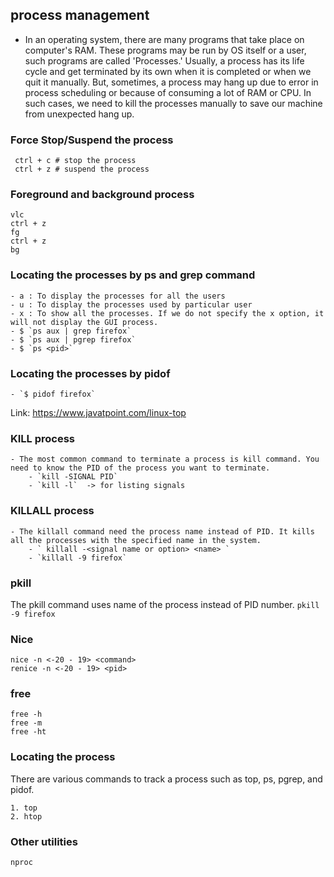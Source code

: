 ## process management
- In an operating system, there are many programs that take place on computer's RAM. These programs may be run by OS itself or a user, such programs are called 'Processes.' Usually, a process has its life cycle and get terminated by its own when it is completed or when we quit it manually. But, sometimes, a process may hang up due to error in process scheduling or because of consuming a lot of RAM or CPU. In such cases, we need to kill the processes manually to save our machine from unexpected hang up.

### Force Stop/Suspend the process
```shell
 ctrl + c # stop the process
 ctrl + z # suspend the process
 ```

### Foreground and background process
```shell
vlc
ctrl + z
fg
ctrl + z
bg
```

### Locating the processes by ps and grep command

    - a : To display the processes for all the users
    - u : To display the processes used by particular user
    - x : To show all the processes. If we do not specify the x option, it will not display the GUI process.
    - $ `ps aux | grep firefox`
    - $ `ps aux | pgrep firefox` 
    - $ `ps <pid>`

### Locating the processes by pidof 
    - `$ pidof firefox`


Link: https://www.javatpoint.com/linux-top

### KILL process
    - The most common command to terminate a process is kill command. You need to know the PID of the process you want to terminate.
        - `kill -SIGNAL PID`
        - `kill -l`  -> for listing signals
        
### KILLALL process
    - The killall command need the process name instead of PID. It kills all the processes with the specified name in the system.
        - ` killall -<signal name or option> <name> `
        - `killall -9 firefox`

### pkill 
The pkill command uses name of the process instead of PID number. 
    `pkill -9 firefox`


### Nice
```shell
nice -n <-20 - 19> <command>
renice -n <-20 - 19> <pid>
```

### free
```shell
free -h
free -m
free -ht
```

### Locating the process
There are various commands to track a process such as top, ps, pgrep, and pidof.

    1. top
    2. htop


### Other utilities
```shell
nproc

```
